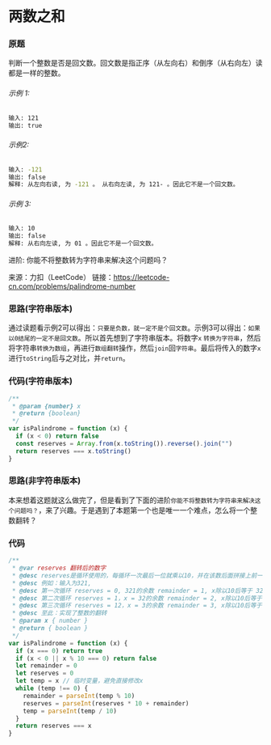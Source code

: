 # 两数之和

### 原题
判断一个整数是否是回文数。回文数是指正序（从左向右）和倒序（从右向左）读都是一样的整数。
###### 示例 1:
 ```bash
输入: 121
输出: true
```
###### 示例2:
 ```bash
输入: -121
输出: false
解释: 从左向右读, 为 -121 。 从右向左读, 为 121- 。因此它不是一个回文数。
 ```
###### 示例 3:
```bash
输入: 10
输出: false
解释: 从右向左读, 为 01 。因此它不是一个回文数。
```
进阶:
你能不将整数转为字符串来解决这个问题吗？
 
 来源：力扣（LeetCode）
 链接：https://leetcode-cn.com/problems/palindrome-number

### 思路(字符串版本)
通过读题看示例2可以得出：`只要是负数，就一定不是个回文数`。示例3可以得出：`如果以0结尾的一定不是回文数`。所以首先想到了字符串版本。将数字`x`
`转换为字符串`，然后将字符串`转换为数组`，再进行`数组翻转`操作，然后`join`回`字符串`。最后将传入的数字`x`进行`toString`后与之对比，并`return`。

### 代码(字符串版本)
```js
/**
 * @param {number} x
 * @return {boolean}
 */
var isPalindrome = function (x) {
  if (x < 0) return false
  const reserves = Array.from(x.toString()).reverse().join("")
  return reserves === x.toString()
}
```
### 思路(非字符串版本)
本来想着这题就这么做完了，但是看到了下面的进阶`你能不将整数转为字符串来解决这个问题吗？`，来了兴趣。于是遇到了本题第一个也是唯一一个难点，怎么将一个整数翻转？

### 代码
```js
/**
 * @var reserves 翻转后的数字
 * @desc reserves是循环使用的，每循环一次最后一位就乘以10，并在该数后面拼接上前一位，以此来实现反转。
 * @desc 例如：输入为321, 
 * @desc 第一次循环 reserves = 0, 321的余数 remainder = 1, x除以10后等于 32.1，但因为使用parseInt强制舍去后面的小数，所以此时 x=32, reserves = 0 * 10 + 1 = 1
 * @desc 第二次循环 reserves = 1，x = 32的余数 remainder = 2, x除以10后等于 3.2，但因为使用parseInt强制舍去后面的小数，所以此时 x=3, reserves = 1*10 + 2 = 12
 * @desc 第三次循环 reserves = 12，x = 3的余数 remainder = 3, x除以10后等于 0.3，但因为使用parseInt强制去后面的小数，所以此时 x=0, reserves = 12*10 + 3 = 123
 * @desc 至此：实现了整数的翻转
 * @param x { number }
 * @return { boolean }
 */
var isPalindrome = function (x) {
  if (x === 0) return true
  if (x < 0 || x % 10 === 0) return false
  let remainder = 0
  let reserves = 0
  let temp = x // 临时变量，避免直接修改x
  while (temp !== 0) {
    remainder = parseInt(temp % 10)
    reserves = parseInt(reserves * 10 + remainder)
    temp = parseInt(temp / 10)
  }
  return reserves === x
}
```

